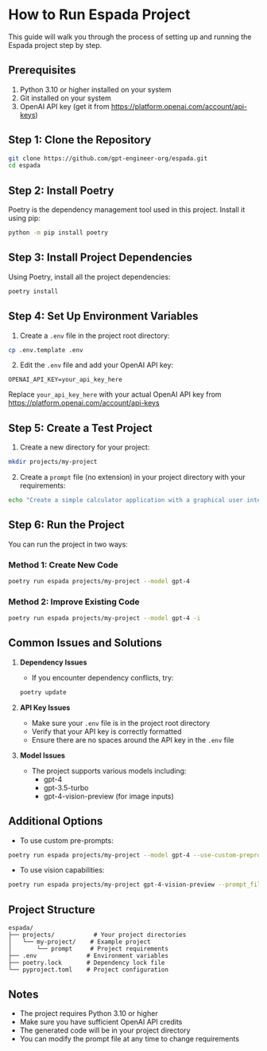 # How to Run Espada Project

This guide will walk you through the process of setting up and running the Espada project step by step.

## Prerequisites

1. Python 3.10 or higher installed on your system
2. Git installed on your system
3. OpenAI API key (get it from https://platform.openai.com/account/api-keys)

## Step 1: Clone the Repository

```bash
git clone https://github.com/gpt-engineer-org/espada.git
cd espada
```

## Step 2: Install Poetry

Poetry is the dependency management tool used in this project. Install it using pip:

```bash
python -m pip install poetry
```

## Step 3: Install Project Dependencies

Using Poetry, install all the project dependencies:

```bash
poetry install
```

## Step 4: Set Up Environment Variables

1. Create a `.env` file in the project root directory:
```bash
cp .env.template .env
```

2. Edit the `.env` file and add your OpenAI API key:
```
OPENAI_API_KEY=your_api_key_here
```

Replace `your_api_key_here` with your actual OpenAI API key from https://platform.openai.com/account/api-keys

## Step 5: Create a Test Project

1. Create a new directory for your project:
```bash
mkdir projects/my-project
```

2. Create a `prompt` file (no extension) in your project directory with your requirements:
```bash
echo "Create a simple calculator application with a graphical user interface using Python and tkinter. The calculator should support basic arithmetic operations (addition, subtraction, multiplication, division) and have a clean, modern look." > projects/my-project/prompt
```

## Step 6: Run the Project

You can run the project in two ways:

### Method 1: Create New Code
```bash
poetry run espada projects/my-project --model gpt-4
```

### Method 2: Improve Existing Code
```bash
poetry run espada projects/my-project --model gpt-4 -i
```

## Common Issues and Solutions

1. **Dependency Issues**
   - If you encounter dependency conflicts, try:
   ```bash
   poetry update
   ```

2. **API Key Issues**
   - Make sure your `.env` file is in the project root directory
   - Verify that your API key is correctly formatted
   - Ensure there are no spaces around the API key in the `.env` file

3. **Model Issues**
   - The project supports various models including:
     - gpt-4
     - gpt-3.5-turbo
     - gpt-4-vision-preview (for image inputs)

## Additional Options

- To use custom pre-prompts:
```bash
poetry run espada projects/my-project --model gpt-4 --use-custom-preprompts
```

- To use vision capabilities:
```bash
poetry run espada projects/my-project gpt-4-vision-preview --prompt_file prompt/text --image_directory prompt/images -i
```

## Project Structure

```
espada/
├── projects/           # Your project directories
│   └── my-project/    # Example project
│       └── prompt     # Project requirements
├── .env              # Environment variables
├── poetry.lock       # Dependency lock file
└── pyproject.toml    # Project configuration
```

## Notes

- The project requires Python 3.10 or higher
- Make sure you have sufficient OpenAI API credits
- The generated code will be in your project directory
- You can modify the prompt file at any time to change requirements 